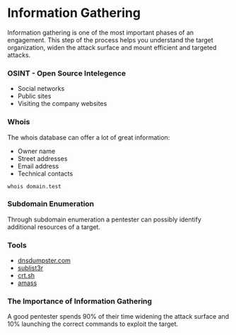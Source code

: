 # Information Gathering

Information gathering is one of the most important phases of an engagement. This step of the process helps you understand the target organization, widen the attack surface and mount efficient and targeted attacks.

### OSINT - Open Source Intelegence

- Social networks
- Public sites
- Visiting the company websites

### Whois

The whois database can offer a lot of great information:

- Owner name
- Street addresses
- Email address
- Technical contacts 

```
whois domain.test
```


### Subdomain Enumeration

Through subdomain enumeration a pentester can possibly identify additional resources of a target.

### Tools
- [dnsdumpster.com](https://dnsdumpster.com/)
- [sublist3r](https://github.com/aboul3la/Sublist3r)
- [crt.sh](https://crt.sh)
- [amass](https://github.com/OWASP/Amass)


### The Importance of Information Gathering

A good pentester spends 90% of their time widening the attack surface and 10% launching the correct commands to exploit the target.
